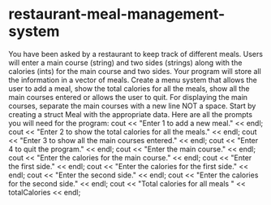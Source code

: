 # restaurant-meal-management-system
You have been asked by a restaurant to keep track of different meals.  Users will enter a main course (string) and two sides (strings) along with the calories (ints) for the main course and two sides.  Your program will store all the information in a vector of meals.  Create a menu system that allows the user to add a meal, show the total calories for all the meals, show all the main courses entered or allows the user to quit.  For displaying the main courses, separate the main courses with a new line NOT a space.  Start by creating a struct Meal with the appropriate data.  Here are all the prompts you will need for the program:  cout &lt;&lt; "Enter 1 to add a new meal." &lt;&lt; endl; cout &lt;&lt; "Enter 2 to show the total calories for all the meals." &lt;&lt; endl; cout &lt;&lt; "Enter 3 to show all the main courses entered." &lt;&lt; endl; cout &lt;&lt; "Enter 4 to quit the program." &lt;&lt; endl; cout &lt;&lt; "Enter the main course." &lt;&lt; endl; cout &lt;&lt; "Enter the calories for the main course." &lt;&lt; endl; cout &lt;&lt; "Enter the first side." &lt;&lt; endl; cout &lt;&lt; "Enter the calories for the first side." &lt;&lt; endl; cout &lt;&lt; "Enter the second side." &lt;&lt; endl; cout &lt;&lt; "Enter the calories for the second side." &lt;&lt; endl; cout &lt;&lt; "Total calories for all meals " &lt;&lt; totalCalories &lt;&lt; endl;
